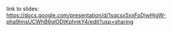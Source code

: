 link to slides:
https://docs.google.com/presentation/d/1sqcsx5xxFoDjwHjgW-pha9ImsUCWhB6glODtKphnkY4/edit?usp=sharing
